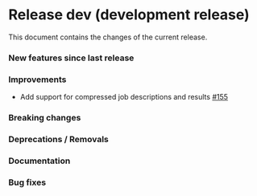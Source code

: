 # Release dev (development release)

This document contains the changes of the current release.

### New features since last release

### Improvements

- Add support for compressed job descriptions and results
  [#155](https://github.com/qilimanjaro-tech/qiboconnection/pull/155)

### Breaking changes

### Deprecations / Removals

### Documentation

### Bug fixes
